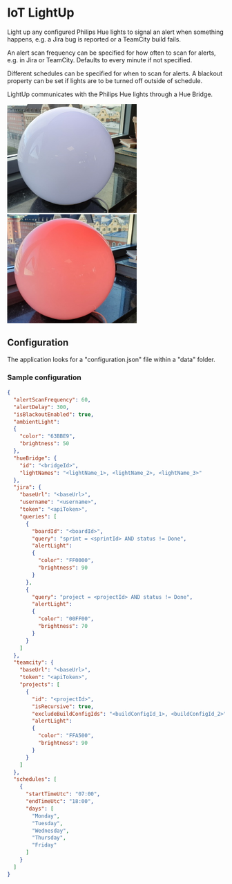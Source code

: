 # IoT LightUp
Light up any configured Philips Hue lights to signal an alert when something happens, e.g. a Jira bug is reported or a TeamCity build fails.

An alert scan frequency can be specified for how often to scan for alerts, e.g. in Jira or TeamCity. Defaults to every minute if not specified.

Different schedules can be specified for when to scan for alerts. A blackout property can be set if lights are to be turned off outside of schedule.

LightUp communicates with the Philips Hue lights through a Hue Bridge.

![Ambient light](Images/ambient_light_on.jpg "Ambient light") ![Alert light](Images/alert_light_on.jpg "Alert light")

## Configuration
The application looks for a "configuration.json" file within a "data" folder.

### Sample configuration

```json
{
  "alertScanFrequency": 60,
  "alertDelay": 300,
  "isBlackoutEnabled": true,
  "ambientLight": 
  {
    "color": "63BBE9",
    "brightness": 50
  },
  "hueBridge": {
    "id": "<bridgeId>",
    "lightNames": "<lightName_1>, <lightName_2>, <lightName_3>"
  },
  "jira": {
    "baseUrl": "<baseUrl>",
    "username": "<username>",
    "token": "<apiToken>",
    "queries": [
      {
        "boardId": "<boardId>",
        "query": "sprint = <sprintId> AND status != Done",
        "alertLight": 
        {
          "color": "FF0000",
          "brightness": 90
        }
      },
      {
        "query": "project = <projectId> AND status != Done",
        "alertLight": 
        {
          "color": "00FF00",
          "brightness": 70
        }
      }
    ]
  },
  "teamcity": {
    "baseUrl": "<baseUrl>",
    "token": "<apiToken>",
    "projects": [
      {
        "id": "<projectId>", 
        "isRecursive": true,
        "excludeBuildConfigIds": "<buildConfigId_1>, <buildConfigId_2>",
        "alertLight": 
        {
          "color": "FFA500",
          "brightness": 90
        }
      }
    ]
  },
  "schedules": [
    {
      "startTimeUtc": "07:00",
      "endTimeUtc": "18:00",
      "days": [
        "Monday",
        "Tuesday",
        "Wednesday",
        "Thursday",
        "Friday"
      ]
    }
  ]
}
```